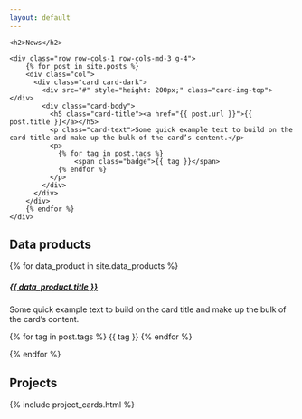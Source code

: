 ```yaml
---
layout: default
---
```


<section>
  <div class="container">

    <h2>News</h2>

    <div class="row row-cols-1 row-cols-md-3 g-4">
        {% for post in site.posts %}
        <div class="col">
          <div class="card card-dark">
            <div src="#" style="height: 200px;" class="card-img-top"></div>
            <div class="card-body">
              <h5 class="card-title"><a href="{{ post.url }}">{{ post.title }}</a></h5>
              <p class="card-text">Some quick example text to build on the card title and make up the bulk of the card’s content.</p>
              <p>
                {% for tag in post.tags %}
                    <span class="badge">{{ tag }}</span>
                {% endfor %}
              </p>
            </div>
          </div>
        </div>
        {% endfor %}
    </div>

  </div>

</section>

<section class="section-dark">
  <div class="container">
    <h2>Data products</h2>
    <div class="row row-cols-1 row-cols-md-3 g-4">
      {% for data_product in site.data_products %}
        <div class="col">
          <div class="card card-light">
            <div class="card-body">
              <h5 class="card-title"><a href="{{ data_product.website }}">{{ data_product.title }}</a></h5>
              <p class="card-text">Some quick example text to build on the card title and make up the bulk of the card’s content.</p>
              <p>
                {% for tag in post.tags %}
                    <span class="badge">{{ tag }}</span>
                {% endfor %}
              </p>
            </div>
          </div>
        </div>
      {% endfor %}
    </div>
  </div>
</section>

<section>
  <div class="container">

  <h2>Projects</h2>

  {% include project_cards.html %}

  </div>
</section>
